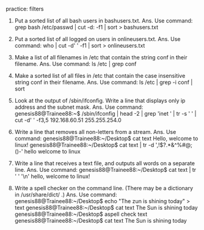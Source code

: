 practice: filters
1. Put a sorted list of all bash users in bashusers.txt.
Ans. Use command:
		grep bash /etc/passwd | cut -d: -f1 | sort > bashusers.txt



2. Put a sorted list of all logged on users in onlineusers.txt.
Ans. Use command: 
		who | cut -d' ' -f1 | sort > onlineusers.txt



3. Make a list of all filenames in /etc that contain the string conf in their filename.
Ans. Use command:
		ls /etc | grep conf



4. Make a sorted list of all files in /etc that contain the case insensitive string conf in their filename.
Ans. Use command:
		ls /etc | grep -i  conf | sort



5. Look at the output of /sbin/ifconfig. Write a line that displays only ip address and the subnet mask.
Ans. Use command:
genesis88@Trainee88:~$ /sbin/ifconfig | head -2 | grep 'inet ' | tr -s ' ' | cut -d' ' -f3,5
192.168.60.51 255.255.254.0

6. Write a line that removes all non-letters from a stream.
Ans. Use command:
genesis88@Trainee88:~/Desktop$ cat text
Hello, welcome to linux!
genesis88@Trainee88:~/Desktop$ cat text | tr -d ',!$?.*&^%#@;()-'
hello welcome to linux 

7. Write a line that receives a text file, and outputs all words on a separate line.
Ans. Use command:
genesis88@Trainee88:~/Desktop$ cat text | tr ' ' '\n'
hello,
welcome
to
linux!


8. Write a spell checker on the command line. (There may be a dictionary in /usr/share/dict/ .)
Ans. Use command:
genesis88@Trainee88:~/Desktop$ echo "The zun is shining today" > text
genesis88@Trainee88:~/Desktop$ cat text
The Sun is shining today
genesis88@Trainee88:~/Desktop$ aspell check text
genesis88@Trainee88:~/Desktop$ cat text
The Sun is shining today

